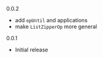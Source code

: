 0.0.2

* add `opUntil` and applications
* make `ListZipperOp` more general

0.0.1

* Initial release
